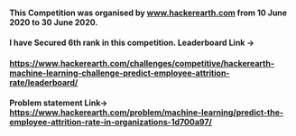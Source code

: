 #### This Competition was organised by www.hackerearth.com from 10 June 2020 to 30 June 2020.

#### I have Secured 6th rank in this competition. Leaderboard Link -> 
#### https://www.hackerearth.com/challenges/competitive/hackerearth-machine-learning-challenge-predict-employee-attrition-rate/leaderboard/

#### Problem statement Link-> https://www.hackerearth.com/problem/machine-learning/predict-the-employee-attrition-rate-in-organizations-1d700a97/



